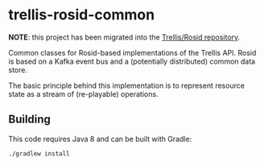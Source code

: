 # trellis-rosid-common

**NOTE**: this project has been migrated into the [Trellis/Rosid repository](https://github.com/trellis-ldp/trellis-rosid).

Common classes for Rosid-based implementations of the Trellis API. Rosid is based on a Kafka event bus and a
(potentially distributed) common data store.

The basic principle behind this implementation is to represent resource state as a stream of (re-playable) operations.

## Building

This code requires Java 8 and can be built with Gradle:

    ./gradlew install
